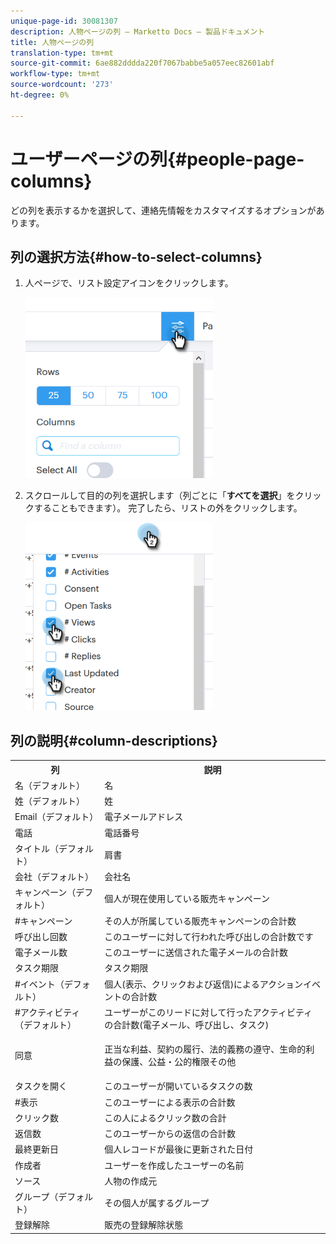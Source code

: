 ```yaml
---
unique-page-id: 30081307
description: 人物ページの列 — Marketto Docs — 製品ドキュメント
title: 人物ページの列
translation-type: tm+mt
source-git-commit: 6ae882dddda220f7067babbe5a057eec82601abf
workflow-type: tm+mt
source-wordcount: '273'
ht-degree: 0%

---
```



# ユーザーページの列{#people-page-columns}

どの列を表示するかを選択して、連絡先情報をカスタマイズするオプションがあります。

## 列の選択方法{#how-to-select-columns}

1. 人ページで、リスト設定アイコンをクリックします。

   ![](assets/one-5.png)

1. スクロールして目的の列を選択します（列ごとに「**すべてを選択**」をクリックすることもできます）。 完了したら、リストの外をクリックします。

   ![](assets/two-4.png)

## 列の説明{#column-descriptions}

<table> 
 <colgroup> 
  <col> 
  <col> 
 </colgroup> 
 <tbody> 
  <tr> 
   <th>列</th> 
   <th>説明</th> 
  </tr> 
  <tr> 
   <td>名（デフォルト）</td> 
   <td>名</td> 
  </tr> 
  <tr> 
   <td>姓（デフォルト）</td> 
   <td>姓</td> 
  </tr> 
  <tr> 
   <td colspan="1">Email（デフォルト）</td> 
   <td colspan="1">電子メールアドレス</td> 
  </tr> 
  <tr> 
   <td colspan="1">電話</td> 
   <td colspan="1">電話番号</td> 
  </tr> 
  <tr> 
   <td colspan="1">タイトル（デフォルト）</td> 
   <td colspan="1">肩書</td> 
  </tr> 
  <tr> 
   <td>会社（デフォルト）</td> 
   <td>会社名</td> 
  </tr> 
  <tr> 
   <td>キャンペーン（デフォルト）</td> 
   <td>個人が現在使用している販売キャンペーン</td> 
  </tr> 
  <tr> 
   <td>#キャンペーン</td> 
   <td>その人が所属している販売キャンペーンの合計数</td> 
  </tr> 
  <tr> 
   <td>呼び出し回数</td> 
   <td>このユーザーに対して行われた呼び出しの合計数です</td> 
  </tr> 
  <tr> 
   <td>電子メール数</td> 
   <td>このユーザーに送信された電子メールの合計数</td> 
  </tr> 
  <tr> 
   <td>タスク期限</td> 
   <td>タスク期限</td> 
  </tr> 
  <tr> 
   <td>#イベント（デフォルト）</td> 
   <td>個人(表示、クリックおよび返信)によるアクションイベントの合計数</td> 
  </tr> 
  <tr> 
   <td>#アクティビティ（デフォルト）</td> 
   <td>ユーザーがこのリードに対して行ったアクティビティの合計数(電子メール、呼び出し、タスク)</td> 
  </tr> 
  <tr> 
   <td>同意</td> 
   <td><p>正当な利益、契約の履行、法的義務の遵守、生命的利益の保護、公益・公的権限その他</p></td> 
  </tr> 
  <tr> 
   <td>タスクを開く</td> 
   <td>このユーザーが開いているタスクの数</td> 
  </tr> 
  <tr> 
   <td>#表示</td> 
   <td>このユーザーによる表示の合計数</td> 
  </tr> 
  <tr> 
   <td>クリック数</td> 
   <td>この人によるクリック数の合計</td> 
  </tr> 
  <tr> 
   <td>返信数</td> 
   <td>このユーザーからの返信の合計数</td> 
  </tr> 
  <tr> 
   <td>最終更新日</td> 
   <td>個人レコードが最後に更新された日付</td> 
  </tr> 
  <tr> 
   <td>作成者</td> 
   <td>ユーザーを作成したユーザーの名前</td> 
  </tr> 
  <tr> 
   <td>ソース</td> 
   <td>人物の作成元</td> 
  </tr> 
  <tr> 
   <td>グループ（デフォルト）</td> 
   <td>その個人が属するグループ</td> 
  </tr> 
  <tr> 
   <td colspan="1">登録解除</td> 
   <td colspan="1">販売の登録解除状態</td> 
  </tr> 
 </tbody> 
</table>
